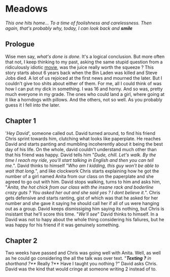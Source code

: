 # Meadows

_This one hits home... To a time of foolishness and carelessness. Then again, that's probably why, today, I can look back and **smile**_

## Prologue

Wise men say, _what's done is done_. It's a logical conclusion. But more often that not, I keep thinking to my past, asking the same stupid question from a ridiculously idiotic [movie](http://www.imdb.com/title/tt0265208/), was the juice really worth the squeeze ? This story starts about 6 years back when the Bin Laden was killed and Steve Jobs died. A lot of us rejoiced at the first news and mourned the later. But I couldn't give too shits about either of them. For me, all I could think of was how I can put my dick in something. I was 16 and horny. And so was, pretty much everyone in my grade. The ones who could land a girl, where going at it like a horndogs with pillows. And the others, not so well. As you probably guess it I fell into the later.


## Chapter 1

'_Hey David_', someone called out.
David turned around, to find his friend Chris sprint towards him, clutching what looks like paperplate. He reaches David and starts panting and mumbling incoherently about it being the best day of his life. On the whole, david couldn't understand much other than that his friend was happy. David tells him "_Dude, chill. Let's walk. By the time I reach my ride, you'll start talking in English and then you can tell me._". David thinks to himself "_Who am I kidding, this guy won't be able to wait that long._", and like clockwork Chris starts explaining how he got the number of a girl named Anita from our class on the paperplate and she agreed to go out with him. David stops walking, turns to him and asks him, "_Anita, the hot chick from our class with the insane rack and boderline crazy guts ? You asked her out and she said yes ? I dont believe it._". Chris gets defensive and starts ranting, gist of which was that he asked for her number and she gave it saying he should call her if all of us were hanging out as a group. David keeps dismissiging him saying its nothing, but Chris is insistant that he'll score this time. "_We'll see_" David thinks to himself. In a David was not to hapy about the whole thing considering his faliures, but he was happy for his friend if it was genuinely something.

## Chapter 2

Two weeks have passed and Chris was going well with Anita. Well, as well as he could go considering the all the talk was over text. "_**Texting ?** in shorthand ?**_ Really ?** Have I taught you nothing ?" David asks Chris. David was the kind that would cringe at someone writing 2 instead of to.